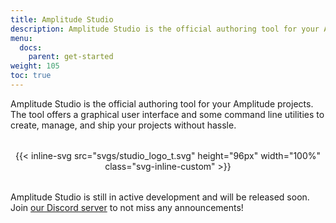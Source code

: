 ```yaml
---
title: Amplitude Studio
description: Amplitude Studio is the official authoring tool for your Amplitude projects.
menu:
  docs:
    parent: get-started
weight: 105
toc: true
---
```


Amplitude Studio is the official authoring tool for your Amplitude projects. The tool offers a graphical user interface
and some command line utilities to create, manage, and ship your projects without hassle.

<div style="text-align: center; margin: 2rem 0;">
{{< inline-svg src="svgs/studio_logo_t.svg" height="96px" width="100%" class="svg-inline-custom" >}}
</div>

Amplitude Studio is still in active development and will be released soon. Join [our Discord server](https://discord.gg/QR2uBpzJ5f) to not miss
any announcements!
